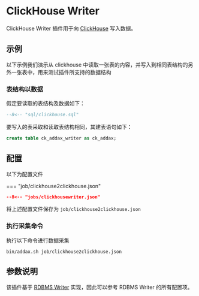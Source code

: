 # ClickHouse Writer

ClickHouse Writer 插件用于向 [ClickHouse](https://clickhouse.tech) 写入数据。 

## 示例

以下示例我们演示从 clickhouse 中读取一张表的内容，并写入到相同表结构的另外一张表中，用来测试插件所支持的数据结构

### 表结构以数据

假定要读取的表结构及数据如下：

```sql
--8<-- "sql/clickhouse.sql"
```

要写入的表采取和读取表结构相同，其建表语句如下：

```sql
create table ck_addax_writer as ck_addax;
```

## 配置

以下为配置文件

=== "job/clickhouse2clickhouse.json"

  ```json
  --8<-- "jobs/clickhousewriter.json"
  ```

将上述配置文件保存为   `job/clickhouse2clickhouse.json`

### 执行采集命令

执行以下命令进行数据采集

```shell
bin/addax.sh job/clickhouse2clickhouse.json
```

## 参数说明

该插件基于 [RDBMS Writer](../rdbmswriter) 实现，因此可以参考 RDBMS Writer 的所有配置项。